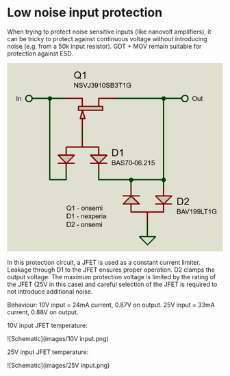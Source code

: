 # Low noise input protection

When trying to protect noise sensitive inputs (like nanovolt amplifiers), it can be tricky to protect against continuous voltage without introducing noise (e.g. from a 50k input resistor). GDT + MOV remain suitable for protection against ESD.

![Schematic](images/Schematic.png)

In this protection circuit, a JFET is used as a constant current limiter. Leakage through D1 to the JFET ensures proper operation. D2 clamps the output voltage. The maximum protection voltage is limited by the rating of the JFET (25V in this case) and careful selection of the JFET is required to not introduce additional noise.

Behaviour:
10V input = 24mA current, 0.87V on output.
25V input = 33mA current, 0.88V on output.

10V input JFET temperature:

![Schematic](images/10V input.png)

25V input JFET temperature:

![Schematic](images/25V input.png)
